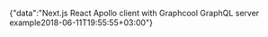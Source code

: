 {"data":"Next.js React Apollo client with Graphcool GraphQL server example2018-06-11T19:55:55+03:00"}
